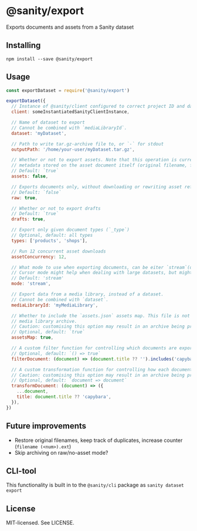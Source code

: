 # @sanity/export

Exports documents and assets from a Sanity dataset

## Installing

```
npm install --save @sanity/export
```

## Usage

```js
const exportDataset = require('@sanity/export')

exportDataset({
  // Instance of @sanity/client configured to correct project ID and dataset
  client: someInstantiatedSanityClientInstance,

  // Name of dataset to export
  // Cannot be combined with `mediaLibraryId`.
  dataset: 'myDataset',

  // Path to write tar.gz-archive file to, or `-` for stdout
  outputPath: '/home/your-user/myDataset.tar.gz',

  // Whether or not to export assets. Note that this operation is currently slightly lossy;
  // metadata stored on the asset document itself (original filename, for instance) might be lost
  // Default: `true`
  assets: false,

  // Exports documents only, without downloading or rewriting asset references
  // Default: `false`
  raw: true,

  // Whether or not to export drafts
  // Default: `true`
  drafts: true,

  // Export only given document types (`_type`)
  // Optional, default: all types
  types: ['products', 'shops'],

  // Run 12 concurrent asset downloads
  assetConcurrency: 12,

  // What mode to use when exporting documents, can be eiter `stream`(default) or `cursor`.
  // Cursor mode might help when dealing with large datasets, but might yield inconsistent results if the dataset is mutated during export.
  // Default: 'stream'
  mode: 'stream',

  // Export data from a media library, instead of a dataset.
  // Cannot be combined with `dataset`.
  mediaLibraryId: 'myMediaLibrary',

  // Whether to include the `assets.json` assets map. This file is not necessary when creating a
  // media library archive.
  // Caution: customising this option may result in an archive being produced that is impossible to import.
  // Optional, default: `true`
  assetsMap: true,

  // A custom filter function for controlling which documents are exported.
  // Optional, default: `() => true`
  filterDocument: (document) => (document.title ?? '').includes('capybara'),

  // A custom transformation function for controlling how each document is exported.
  // Caution: customising this option may result in an archive being produced that is impossible to import.
  // Optional, default: `document => document`
  transformDocument: (document) => ({
    ...document,
    title: document.title ?? 'capybara',
  }),
})
```

## Future improvements

- Restore original filenames, keep track of duplicates, increase counter (`filename (<num>).ext`)
- Skip archiving on raw/no-asset mode?

## CLI-tool

This functionality is built in to the `@sanity/cli` package as `sanity dataset export`

## License

MIT-licensed. See LICENSE.
